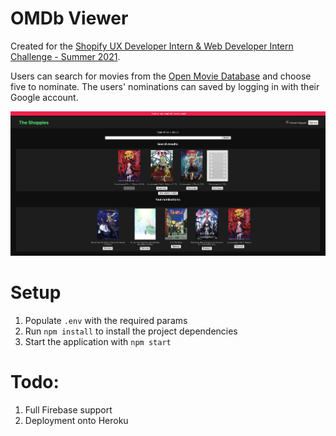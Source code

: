 # OMDb Viewer
Created for the [Shopify UX Developer Intern & Web Developer Intern Challenge - Summer 2021](https://docs.google.com/document/d/1AZO0BZwn1Aogj4f3PDNe1mhq8pKsXZxtrG--EIbP_-w/edit?usp=sharing).

Users can search for movies from the [Open Movie Database](http://www.omdbapi.com/) and choose five to nominate. The users' nominations can saved by logging in with their Google account.

![A screenshot of the application](sample.png "The Shoppies")
# Setup
1. Populate `.env` with the required params
2. Run `npm install` to install the project dependencies
3. Start the application with `npm start`

# Todo:
1. Full Firebase support
2. Deployment onto Heroku